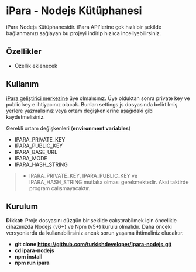 iPara - Nodejs Kütüphanesi
===================

iPara Nodejs Kütüphanesidir. iPara API'lerine çok hızlı bir şekilde bağlanmanızı sağlayan bu projeyi indirip hızlıca inceliyebilirsiniz.

## Özellikler

- Özellik eklenecek

## Kullanım

[iPara geliştirici merkezine](http://iguide.codevist.com) üye olmalısınız.  Üye olduktan sonra private key ve public key e ihtiyacınız olacak. Bunları settings.js dosyasında belirtilmiş yerlere yazmalısınız veya ortam değişkenlerine aşağıdaki gibi kaydetmelisiniz.

Gerekli ortam değişkenleri (**environment variables**)

- IPARA_PRIVATE_KEY
- IPARA_PUBLIC_KEY
- IPARA_BASE_URL
- IPARA_MODE
- IPARA_HASH_STRING

>- IPARA_PRIVATE_KEY, IPARA_PUBLIC_KEY ve IPARA_HASH_STRING mutlaka olması gerekmektedir. Aksi taktirde program çalışmayacaktır.

## Kurulum

**Dikkat:** Proje dosyasını düzgün bir şekilde çalıştırabilmek için öncelikle cihazınızda Nodejs (v6+) ve Npm (v5+) kurulu olmalıdır. Daha önceki versyonlarda da kullanabilirsiniz ancak sorun yaşama ihtimaliniz olucaktır.

- **git clone https://github.com/turkishdeveloper/ipara-nodejs.git**
- **cd ipara-nodejs**
- **npm install**
- **npm run ipara**

